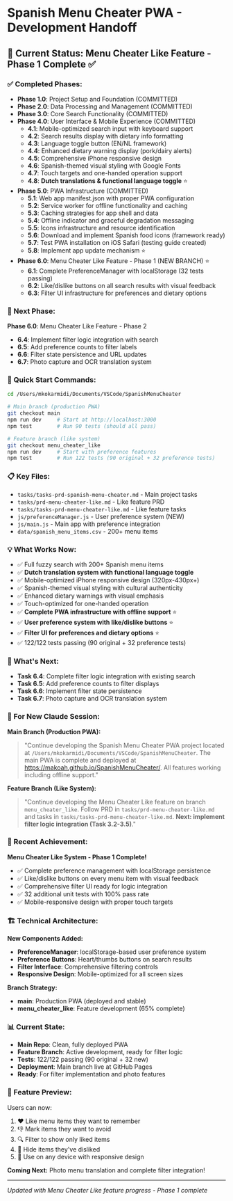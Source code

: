 # Spanish Menu Cheater PWA - Development Handoff

## 📍 Current Status: Menu Cheater Like Feature - Phase 1 Complete ✅

### ✅ Completed Phases:
- **Phase 1.0**: Project Setup and Foundation (COMMITTED)
- **Phase 2.0**: Data Processing and Management (COMMITTED) 
- **Phase 3.0**: Core Search Functionality (COMMITTED)
- **Phase 4.0**: User Interface & Mobile Experience (COMMITTED)
  - **4.1**: Mobile-optimized search input with keyboard support
  - **4.2**: Search results display with dietary info formatting  
  - **4.3**: Language toggle button (EN/NL framework)
  - **4.4**: Enhanced dietary warning display (pork/dairy alerts)
  - **4.5**: Comprehensive iPhone responsive design
  - **4.6**: Spanish-themed visual styling with Google Fonts
  - **4.7**: Touch targets and one-handed operation support
  - **4.8**: **Dutch translations & functional language toggle** ⭐
- **Phase 5.0**: PWA Infrastructure (COMMITTED)
  - **5.1**: Web app manifest.json with proper PWA configuration
  - **5.2**: Service worker for offline functionality and caching
  - **5.3**: Caching strategies for app shell and data
  - **5.4**: Offline indicator and graceful degradation messaging
  - **5.5**: Icons infrastructure and resource identification
  - **5.6**: Download and implement Spanish food icons (framework ready)
  - **5.7**: Test PWA installation on iOS Safari (testing guide created)
  - **5.8**: Implement app update mechanism ⭐
- **Phase 6.0**: Menu Cheater Like Feature - Phase 1 (NEW BRANCH) ⭐
  - **6.1**: Complete PreferenceManager with localStorage (32 tests passing)
  - **6.2**: Like/dislike buttons on all search results with visual feedback
  - **6.3**: Filter UI infrastructure for preferences and dietary options

### 🎯 Next Phase:
**Phase 6.0**: Menu Cheater Like Feature - Phase 2
- **6.4**: Implement filter logic integration with search
- **6.5**: Add preference counts to filter labels  
- **6.6**: Filter state persistence and URL updates
- **6.7**: Photo capture and OCR translation system

### 🚀 Quick Start Commands:
```bash
cd /Users/mkokarmidi/Documents/VSCode/SpanishMenuCheater

# Main branch (production PWA)
git checkout main
npm run dev     # Start at http://localhost:3000
npm test        # Run 90 tests (should all pass)

# Feature branch (like system)
git checkout menu_cheater_like  
npm run dev     # Start with preference features
npm test        # Run 122 tests (90 original + 32 preference tests)
```

### 📋 Key Files:
- `tasks/tasks-prd-spanish-menu-cheater.md` - Main project tasks
- `tasks/prd-menu-cheater-like.md` - Like feature PRD  
- `tasks/tasks-prd-menu-cheater-like.md` - Like feature tasks
- `js/preferenceManager.js` - User preference system (NEW)
- `js/main.js` - Main app with preference integration
- `data/spanish_menu_items.csv` - 200+ menu items

### 💡 What Works Now:
- ✅ Full fuzzy search with 200+ Spanish menu items
- ✅ **Dutch translation system with functional language toggle**
- ✅ Mobile-optimized iPhone responsive design (320px-430px+)
- ✅ Spanish-themed visual styling with cultural authenticity
- ✅ Enhanced dietary warnings with visual emphasis
- ✅ Touch-optimized for one-handed operation
- ✅ **Complete PWA infrastructure with offline support** ⭐
- ✅ **User preference system with like/dislike buttons** ⭐
- ✅ **Filter UI for preferences and dietary options** ⭐
- ✅ 122/122 tests passing (90 original + 32 preference tests)

### 🎯 What's Next:
- **Task 6.4**: Complete filter logic integration with existing search
- **Task 6.5**: Add preference counts to filter displays
- **Task 6.6**: Implement filter state persistence
- **Task 6.7**: Photo capture and OCR translation system

### 🔄 For New Claude Session:

**Main Branch (Production PWA):**
> "Continue developing the Spanish Menu Cheater PWA project located at `/Users/mkokarmidi/Documents/VSCode/SpanishMenuCheater`. The main PWA is complete and deployed at https://makoah.github.io/SpanishMenuCheater/. All features working including offline support."

**Feature Branch (Like System):**
> "Continue developing the Menu Cheater Like feature on branch `menu_cheater_like`. Follow PRD in `tasks/prd-menu-cheater-like.md` and tasks in `tasks/tasks-prd-menu-cheater-like.md`. **Next: implement filter logic integration (Task 3.2-3.5)**."

### 🌟 Recent Achievement:
**Menu Cheater Like System - Phase 1 Complete!** 
- ✅ Complete preference management with localStorage persistence
- ✅ Like/dislike buttons on every menu item with visual feedback  
- ✅ Comprehensive filter UI ready for logic integration
- ✅ 32 additional unit tests with 100% pass rate
- ✅ Mobile-responsive design with proper touch targets

### 🏗️ Technical Architecture:
**New Components Added:**
- **PreferenceManager**: localStorage-based user preference system
- **Preference Buttons**: Heart/thumbs buttons on search results
- **Filter Interface**: Comprehensive filtering controls
- **Responsive Design**: Mobile-optimized for all screen sizes

**Branch Strategy:**
- **main**: Production PWA (deployed and stable)
- **menu_cheater_like**: Feature development (65% complete)

### 📊 Current State:
- **Main Repo**: Clean, fully deployed PWA
- **Feature Branch**: Active development, ready for filter logic
- **Tests**: 122/122 passing (90 original + 32 new)
- **Deployment**: Main branch live at GitHub Pages
- **Ready**: For filter implementation and photo features

### 🎨 Feature Preview:
Users can now:
1. ❤️ Like menu items they want to remember
2. 👎 Mark items they want to avoid  
3. 🔍 Filter to show only liked items
4. 🚫 Hide items they've disliked
5. 📱 Use on any device with responsive design

**Coming Next:** Photo menu translation and complete filter integration!

---
*Updated with Menu Cheater Like feature progress - Phase 1 complete*